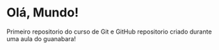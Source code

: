 # Olá, Mundo!
Primeiro repositorio do curso de Git e GitHub
repositorio criado durante uma aula do guanabara!
